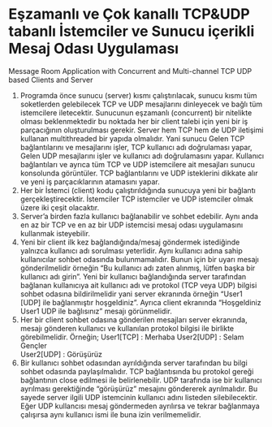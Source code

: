 # Eşzamanlı ve Çok kanallı TCP&UDP tabanlı İstemciler ve Sunucu içerikli Mesaj Odası Uygulaması 
Message Room Application with Concurrent and Multi-channel TCP UDP based Clients and Server

1. Programda önce sunucu (server) kısmı çalıştırılacak, sunucu kısmı tüm soketlerden gelebilecek TCP ve UDP mesajlarını dinleyecek ve bağlı tüm istemcilere iletecektir. Sunucunun eşzamanlı (concurrent) bir nitelikte olması beklenmektedir bu noktada her bir client talebi için yeni bir iş parçacığının oluşturulması gerekir. Server hem TCP hem de UDP iletişimi kullanan multithreaded bir yapıda olmalıdır.  Yani sunucu Gelen TCP bağlantılarını ve mesajlarını işler, TCP kullanıcı adı doğrulaması yapar, Gelen UDP mesajlarını işler ve kullanıcı adı doğrulamasını yapar. Kullanıcı bağlantıları ve ayrıca tüm TCP ve UDP istemcilere ait mesajları sunucu konsolunda görüntüler. TCP bağlantılarını ve UDP isteklerini dikkate alır ve yeni iş parçacıklarının atamasını yapar. 
2. Her bir İstemci (client) kodu çalıştırıldığında sunucuya yeni bir bağlantı gerçekleştirecektir. İstemciler TCP istemciler ve UDP istemciler olmak üzere iki çeşit olacaktır.  
3. Server’a birden fazla kullanıcı bağlanabilir ve sohbet edebilir. Aynı anda en az bir TCP ve en az bir UDP istemcisi mesaj odası uygulamasını kullanmak isteyebilir.  
4. Yeni bir client ilk kez bağlandığında/mesaj göndermek istediğinde yalnızca kullanıcı adı sorulması yeterlidir. Aynı kullanıcı adına sahip kullanıcılar sohbet odasında bulunmamalıdır. Bunun için bir uyarı mesajı gönderilmelidir örneğin “Bu kullanıcı adı zaten alınmış, lütfen başka bir kullanıcı adı girin”. Yeni bir kullanıcı bağlandığında server tarafından bağlanan kullanıcıya ait kullanıcı adı ve protokol (TCP veya UDP) bilgisi sohbet odasına bildirilmelidir yani server ekranında örneğin “User1 [UDP] ile bağlanmıştır hoşgeldiniz”. Ayrıca client ekranında “Hoşgeldiniz User1 UDP ile bağlısınız” mesajı görünmelidir. 
5. Her bir client sohbet odasına gönderilen mesajları server ekranında, mesajı gönderen kullanıcı ve kullanılan protokol bilgisi ile birlikte görebilmelidir. Örneğin; 
User1[TCP] : Merhaba 
User2[UDP] : Selam Gençler  
User2[UDP] : Görüşürüz   
6. Bir kullanıcı sohbet odasından ayrıldığında server tarafından bu bilgi sohbet odasında paylaşılmalıdır. TCP bağlantısında bu protokol gereği bağlantının close edilmesi ile belirlenebilir. UDP tarafında ise bir kullanıcı ayrılması gerektiğinde “görüşürüz” mesajını göndererek ayrılmalıdır. Bu sayede server ilgili UDP istemcinin kullanıcı adını listeden silebilecektir. Eğer UDP kullancısı mesaj göndermeden ayrılırsa ve tekrar bağlanmaya çalışırsa aynı kullanıcı ismi ile buna izin verilmemelidir. 
